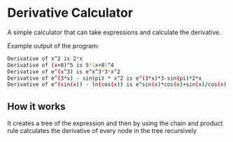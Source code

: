 # Derivative Calculator

A simple calculator that can take expressions and calculate the derivative.

Example output of the program:

```sh
Derivative of x^2 is 2*x
Derivative of (x+8)^5 is 5*(x+8)^4
Derivative of e^(x^3) is e^x^3*3*x^2
Derivative of e^(3*x) - sin(pi) * x^2 is e^(3*x)*3-sin(pi)*2*x
Derivative of e^(sin(x)) - ln(cos(x)) is e^sin(x)*cos(x)+sin(x)/cos(x)
```

## How it works

It creates a tree of the expression and then by using the chain and product rule calculates the derivative of every node in the tree recursively
